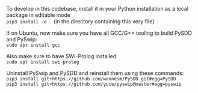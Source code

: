 To develop in this codebase, install it in your Python installation as a local package in editable mode  
`pip3 install -e .` (in the directory containing this very file)  

If on Ubuntu, now make sure you have all GCC/G++ tooling to build PySDD and PySwip:  
`sudo apt install gcc`  
  
Also make sure to have SWI-Prolog installed  
`sudo apt install swi-prolog`  

Uninstall PySwip and PySDD and reinstall them using these commands:  
`pip3 install git+https://github.com/wannesm/PySDD.git#egg=PySDD`  
`pip3 install git+https://github.com/yuce/pyswip@master#egg=pyswip`